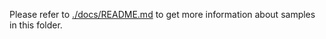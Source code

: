 Please refer to [./docs/README.md] to get more information about samples in this folder.


[./docs/README.md]: ./docs/README.md